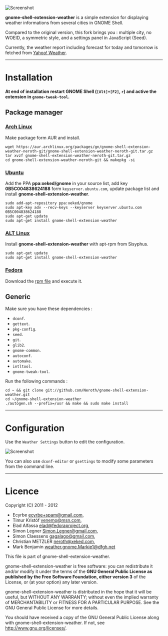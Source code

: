 ![Screenshot](https://github.com/neroth/gnome-shell-extension-weather/raw/master/data/Screenshot.jpg)

**gnome-shell-extension-weather** is a simple extension for displaying weather informations from several cities in GNOME Shell.

Compared to the original version, this fork brings you : multiple city, no WOEID, a symmetric style, and a settings panel in JavaScript (Seed).

Currently, the weather report including forecast for today and tomorrow is fetched from [Yahoo! Weather](http://weather.yahoo.com/).

----

# Installation

**At end of installation restart GNOME Shell (`[Alt]+[F2]`, `r`) and active the extension in `gnome-tweak-tool`.**

## Package manager

### [Arch Linux](https://aur.archlinux.org/packages.php?ID=56028)

Make package form AUR and install.

	wget https://aur.archlinux.org/packages/gn/gnome-shell-extension-weather-neroth-git/gnome-shell-extension-weather-neroth-git.tar.gz
	tar xvzf gnome-shell-extension-weather-neroth-git.tar.gz
	cd gnome-shell-extension-weather-neroth-git && makepkg -si

### [Ubuntu](https://launchpad.net/~xeked/+archive/gnome/+packages)

Add the PPA **ppa:xeked/gnome** in your source list, add key **0B5C004838624188** form `keyserver.ubuntu.com`, update package list and install **gnome-shell-extension-weather**.

	sudo add-apt-repository ppa:xeked/gnome
	sudo apt-key adv --recv-keys --keyserver keyserver.ubuntu.com 0B5C004838624188
	sudo apt-get update
	sudo apt-get install gnome-shell-extension-weather

### [ALT Linux](http://packages.altlinux.org/en/Sisyphus/srpms/gnome-shell-extension-weather)

Install **gnome-shell-extension-weather** with apt-rpm from Sisyphus.

	sudo apt-get update
	sudo apt-get install gnome-shell-extension-weather

### [Fedora](https://bugzilla.rpmfusion.org/show_bug.cgi?id=2017#c25)

Download the [rpm file](http://db.tt/x8r5Gdph) and execute it.

## Generic

Make sure you have these dependencies :
* `dconf`.
* `gettext`.
* `pkg-config`.
* `seed`.
* `git`.
* `glib2`.
* `gnome-common`.
* `autoconf`.
* `automake`.
* `intltool`.
* `gnome-tweak-tool`.

Run the following commands :

	cd ~ && git clone git://github.com/Neroth/gnome-shell-extension-weather.git
	cd ~/gnome-shell-extension-weather
	./autogen.sh --prefix=/usr && make && sudo make install

----

# Configuration

Use the `Weather Settings` button to edit the configuration.

![Screenshot](https://github.com/neroth/gnome-shell-extension-weather/raw/master/data/weather-settings.gif)

You can also use `dconf-editor` or `gsettings` to modify some parameters from the command line.

----

# Licence

Copyright (C) 2011 - 2012

* Ecyrbe <ecyrbe+spam@gmail.com>,
* Timur Kristóf <venemo@msn.com>,
* Elad Alfassa <elad@fedoraproject.org>,
* Simon Legner <Simon.Legner@gmail.com>,
* Simon Claessens <gagalago@gmail.com>,
* Christian METZLER <neroth@xeked.com>,
* Mark Benjamin <weather.gnome.Markie1@dfgh.net>

This file is part of gnome-shell-extension-weather.

gnome-shell-extension-weather is free software: you can redistribute it and/or modify it under the terms of the **GNU General Public License as published by the Free Software Foundation, either version 3** of the License, or (at your option) any later version.

gnome-shell-extension-weather is distributed in the hope that it will be useful, but WITHOUT ANY WARRANTY; without even the implied warranty of MERCHANTABILITY or FITNESS FOR A PARTICULAR PURPOSE.  See the GNU General Public License for more details.

You should have received a copy of the GNU General Public License along with gnome-shell-extension-weather.  If not, see <http://www.gnu.org/licenses/>.
